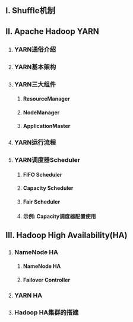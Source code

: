 ## I. Shuffle机制

## II. Apache Hadoop YARN

1. ### YARN通俗介绍

2. ### YARN基本架构

3. ### YARN三大组件

   1. #### ResourceManager

   2. #### NodeManager

   3. #### ApplicationMaster

4. ### YARN运行流程

5. ### YARN调度器Scheduler

   1. #### FIFO Scheduler

   2. #### Capacity Scheduler

   3. #### Fair Scheduler

   4. #### 示例: Capacity调度器配置使用

## III. Hadoop High Availability(HA)

1. ### NameNode HA

   1. #### NameNode HA

   2. #### Failover Controller

2. ### YARN HA

3. ### Hadoop HA集群的搭建

